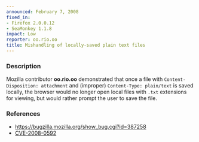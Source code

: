 ```yaml
---
announced: February 7, 2008
fixed_in:
- Firefox 2.0.0.12
- SeaMonkey 1.1.8
impact: Low
reporter: oo.rio.oo
title: Mishandling of locally-saved plain text files
---
```


<h3>Description</h3>

<p>Mozilla contributor <strong>oo.rio.oo</strong> demonstrated that
once a file with <code>Content-Disposition: attachment</code> and
(improper) <code>Content-Type: plain/text</code> is saved locally,
the browser would no longer open local files with <code>.txt</code> extensions
for viewing, but would rather prompt the user to save the file.</p>

<h3>References</h3>

<ul>
  <li><a href="https://bugzilla.mozilla.org/show_bug.cgi?id=387258">
       https://bugzilla.mozilla.org/show_bug.cgi?id=387258</a></li>

  <li><a class="ex-ref" href="http://cve.mitre.org/cgi-bin/cvename.cgi?name=CVE-2008-0592">
       CVE-2008-0592</a></li>

</ul>



